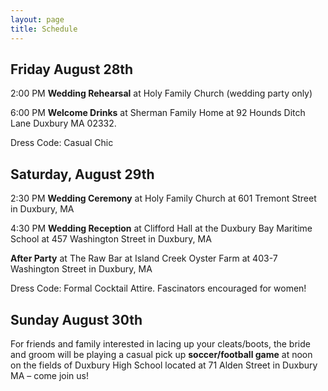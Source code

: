 ```yaml
---
layout: page
title: Schedule
---
```


<!-- Text stuff -->
<h2>Friday August 28th</h2>

2:00 PM <b>Wedding Rehearsal</b> at Holy Family Church (wedding party only) 

6:00 PM <b>Welcome Drinks</b> at Sherman Family Home at 92 Hounds Ditch Lane Duxbury MA 02332. 

Dress Code: Casual Chic 

<h2>Saturday, August 29th</h2>

2:30 PM <b>Wedding Ceremony</b> at Holy Family Church at 601 Tremont Street in Duxbury, MA

4:30 PM <b>Wedding Reception</b> at Clifford Hall at the Duxbury Bay Maritime School at 457 Washington Street in Duxbury, MA

<b>After Party</b> at The Raw Bar at Island Creek Oyster Farm at 403-7 Washington Street in Duxbury, MA 

Dress Code: Formal Cocktail Attire. Fascinators encouraged for women! 

<h2>Sunday August 30th</h2> 

For friends and family interested in lacing up your cleats/boots, the bride and groom will be playing a casual pick up <b>soccer/football game</b> at noon on the fields of Duxbury High School located at 71 Alden Street in Duxbury MA – come join us! 
